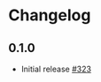 # Changelog

## 0.1.0
* Initial release [#323](https://github.com/jellyfish-dev/membrane_rtc_engine/pull/323)
